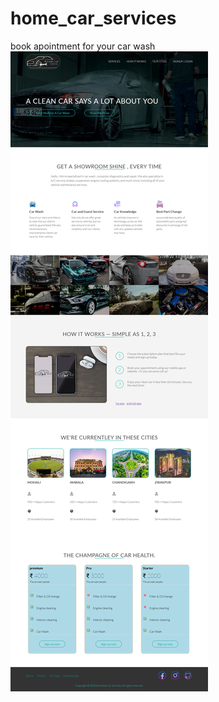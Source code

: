 # home_car_services
book apointment for your car wash 
![alt text](https://github.com/Akshaysharma98/home_car_services/blob/master/homeCarServices_logo/home_car_services_frontpage.jpg)
